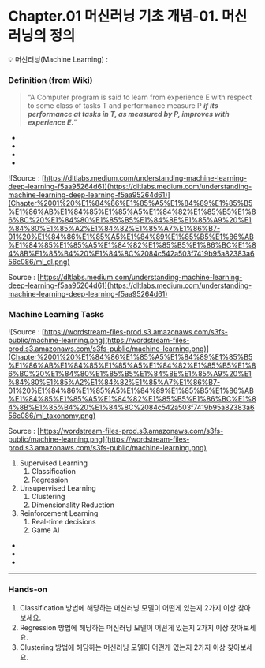 # Chapter.01 머신러닝 기초 개념-01. 머신러닝의 정의

<aside>
💡 머신러닝(Machine Learning) :

</aside>

### Definition (from Wiki)

> “A Computer program is said to learn from experience E with respect to some class of tasks T and performance measure P ***if its performance at tasks in T, as measured by P, improves with experience E.***”
> 
- 
- 
- 
- 

![Source : [https://dltlabs.medium.com/understanding-machine-learning-deep-learning-f5aa95264d61](https://dltlabs.medium.com/understanding-machine-learning-deep-learning-f5aa95264d61)](Chapter%2001%20%E1%84%86%E1%85%A5%E1%84%89%E1%85%B5%E1%86%AB%E1%84%85%E1%85%A5%E1%84%82%E1%85%B5%E1%86%BC%20%E1%84%80%E1%85%B5%E1%84%8E%E1%85%A9%20%E1%84%80%E1%85%A2%E1%84%82%E1%85%A7%E1%86%B7-01%20%E1%84%86%E1%85%A5%E1%84%89%E1%85%B5%E1%86%AB%E1%84%85%E1%85%A5%E1%84%82%E1%85%B5%E1%86%BC%E1%84%8B%E1%85%B4%20%E1%84%8C%2084c542a503f7419b95a82383a656c086/ml_dl.png)

Source : [https://dltlabs.medium.com/understanding-machine-learning-deep-learning-f5aa95264d61](https://dltlabs.medium.com/understanding-machine-learning-deep-learning-f5aa95264d61)

### Machine Learning Tasks

![Source : [https://wordstream-files-prod.s3.amazonaws.com/s3fs-public/machine-learning.png](https://wordstream-files-prod.s3.amazonaws.com/s3fs-public/machine-learning.png)](Chapter%2001%20%E1%84%86%E1%85%A5%E1%84%89%E1%85%B5%E1%86%AB%E1%84%85%E1%85%A5%E1%84%82%E1%85%B5%E1%86%BC%20%E1%84%80%E1%85%B5%E1%84%8E%E1%85%A9%20%E1%84%80%E1%85%A2%E1%84%82%E1%85%A7%E1%86%B7-01%20%E1%84%86%E1%85%A5%E1%84%89%E1%85%B5%E1%86%AB%E1%84%85%E1%85%A5%E1%84%82%E1%85%B5%E1%86%BC%E1%84%8B%E1%85%B4%20%E1%84%8C%2084c542a503f7419b95a82383a656c086/ml_taxonomy.png)

Source : [https://wordstream-files-prod.s3.amazonaws.com/s3fs-public/machine-learning.png](https://wordstream-files-prod.s3.amazonaws.com/s3fs-public/machine-learning.png)

1. Supervised Learning
    1. Classification
    2. Regression
2. Unsupervised Learning
    1. Clustering
    2. Dimensionality Reduction
3. Reinforcement Learning
    1. Real-time decisions
    2. Game AI
    
- 
- 
- 

---

### Hands-on

1. Classification 방법에 해당하는 머신러닝 모델이 어떤게 있는지 2가지 이상 찾아보세요. 
2. Regression 방법에 해당하는 머신러닝 모델이 어떤게 있는지 2가지 이상 찾아보세요. 
3. Clustering 방법에 해당하는 머신러닝 모델이 어떤게 있는지 2가지 이상 찾아보세요.